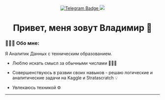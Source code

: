 <div id="badges" align="center">
  <a href=https://t.me/zavgav"">
  <img src="https://img.shields.io/badge/Telegram-blue?logo=telegram&logoColor=white&style=for-the-badge" alt="Telegram Badge"/>
  </a>
  <a href="https://vk.com/zavgav">
  <img src="https://img.shields.io/badge/VK-blue?logo=VK&logoColor=white&style=for-the-badge"/>
  </a>
</div>
<div align='center'>
<h1>Привет, меня зовут Владимир &#128075</h1>
</div>

### 👨🏻‍💻 Обо мне:
  Я Аналитик Данных с техническим образованием.
- Люблю искать смысл за обычными числами 🕵🏻‍♂️ 

- Совершенствуюсь в развии своих навыков - решаю логические и аналитические задачи на Kaggle и Stratascratch 💡

- Увлекаюсь техникой ⚙️ 

---
